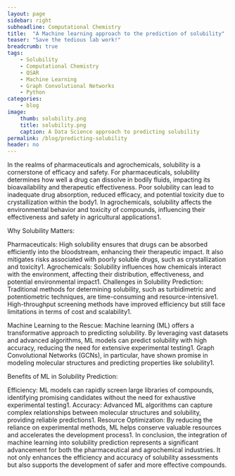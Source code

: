 ```yaml
---
layout: page
sidebar: right
subheadline: Computational Chemistry
title:  "A Machine learning approach to the prediction of solubility"
teaser: "Save the tedious lab work!"
breadcrumb: true
tags:
    - Solubility
    - Computational Chemistry
    - QSAR
    - Machine Learning
    - Graph Convolutional Networks
    - Python
categories:
    - blog
image:
    thumb: solubility.png
    title: solubility.png
    caption: A Data Science approach to predicting solubility
permalink: /blog/predicting-solubility
header: no
---
```


In the realms of pharmaceuticals and agrochemicals, solubility is a cornerstone of efficacy and safety. For pharmaceuticals, solubility determines how well a drug can dissolve in bodily fluids, impacting its bioavailability and therapeutic effectiveness. Poor solubility can lead to inadequate drug absorption, reduced efficacy, and potential toxicity due to crystallization within the body1. In agrochemicals, solubility affects the environmental behavior and toxicity of compounds, influencing their effectiveness and safety in agricultural applications1.

Why Solubility Matters:

Pharmaceuticals: High solubility ensures that drugs can be absorbed efficiently into the bloodstream, enhancing their therapeutic impact. It also mitigates risks associated with poorly soluble drugs, such as crystallization and toxicity1.
Agrochemicals: Solubility influences how chemicals interact with the environment, affecting their distribution, effectiveness, and potential environmental impact1.
Challenges in Solubility Prediction: Traditional methods for determining solubility, such as turbidimetric and potentiometric techniques, are time-consuming and resource-intensive1. High-throughput screening methods have improved efficiency but still face limitations in terms of cost and scalability1.

Machine Learning to the Rescue: Machine learning (ML) offers a transformative approach to predicting solubility. By leveraging vast datasets and advanced algorithms, ML models can predict solubility with high accuracy, reducing the need for extensive experimental testing1. Graph Convolutional Networks (GCNs), in particular, have shown promise in modeling molecular structures and predicting properties like solubility1.

Benefits of ML in Solubility Prediction:

Efficiency: ML models can rapidly screen large libraries of compounds, identifying promising candidates without the need for exhaustive experimental testing1.
Accuracy: Advanced ML algorithms can capture complex relationships between molecular structures and solubility, providing reliable predictions1.
Resource Optimization: By reducing the reliance on experimental methods, ML helps conserve valuable resources and accelerates the development process1.
In conclusion, the integration of machine learning into solubility prediction represents a significant advancement for both the pharmaceutical and agrochemical industries. It not only enhances the efficiency and accuracy of solubility assessments but also supports the development of safer and more effective compounds.
